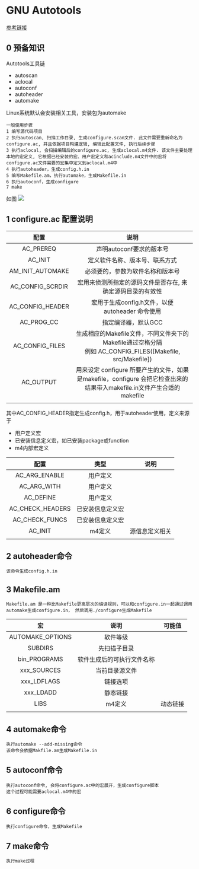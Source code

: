 # GNU Autotools

[参考链接](https://blog.csdn.net/zhengqijun_/article/details/70105077)

## 0 预备知识
Autotools工具链
- autoscan
- aclocal
- autoconf
- autoheader
- automake

Linux系统默认会安装相关工具，安装包为automake

    一般使用步骤
    1 编写源代码项目
    2 执行autoscan, 扫描工作目录, 生成configure.scan文件. 此文件需要重新命名为configure.ac, 并且依据项目构建逻辑, 编辑此配置文件, 执行后续步骤
    3 执行aclocal, 会扫描编辑后的configure.ac, 生成aclocal.m4文件. 该文件主要处理本地的宏定义, 它根据已经安装的宏、用户宏定义和acinclude.m4文件中的宏将configure.ac文件需要的宏集中定义到aclocal.m4中
    4 执行autoheader，生成config.h.in
    5 编写Makefile.am，执行automake，生成Makefile.in
    6 执行autoconf，生成configure
    7 make

如图
<image src="autotools.svg"></image>

## 1 configure.ac 配置说明

|配置|说明|
|:---:|:---:|
|AC_PREREQ|声明autoconf要求的版本号|
|AC_INIT|定义软件名称、版本号、联系方式|
|AM_INIT_AUTOMAKE|必须要的，参数为软件名称和版本号|
|AC_CONFIG_SCRDIR|宏用来侦测所指定的源码文件是否存在, 来确定源码目录的有效性|
|AC_CONFIG_HEADER|宏用于生成config.h文件，以便 autoheader 命令使用|
|AC_PROG_CC|指定编译器，默认GCC|
|AC_CONFIG_FILES|生成相应的Makefile文件，不同文件夹下的Makefile通过空格分隔 <br> 例如 AC_CONFIG_FILES([Makefile, src/Makefile]) |
|AC_OUTPUT|用来设定 configure 所要产生的文件，如果是makefile，configure 会把它检查出来的结果带入makefile.in文件产生合适的makefile|
|||

其中AC_CONFIG_HEADER指定生成config.h，用于autoheader使用，定义来源于
- 用户定义宏
- 已安装信息定义宏，如已安装package或function
- m4内部宏定义

|配置|类型|说明|
|:---:|:---:|:---:|
|AC_ARG_ENABLE|用户定义||
|AC_ARG_WITH|用户定义||
|AC_DEFINE|用户定义||
|AC_CHECK_HEADERS|已安装信息定义宏||
|AC_CHECK_FUNCS|已安装信息定义宏||
|AC_INIT|m4定义|源信息定义相关|
||||

## 2 autoheader命令
    该命令生成config.h.in

## 3 Makefile.am
    Makefile.am 是一种比Makefile更高层次的编译规则，可以和configure.in一起通过调用automake生成configure.in， 然后调用./configure生成Makefile

|宏|说明|可能值|
|:---:|:---:|:---:|
|AUTOMAKE_OPTIONS|软件等级||
|SUBDIRS|先扫描子目录||
|bin_PROGRAMS|软件生成后的可执行文件名称||
|xxx_SOURCES|当前目录源文件||
|xxx_LDFLAGS|链接选项||
|xxx_LDADD|静态链接||
|LIBS |m4定义|动态链接|
||||

## 4 automake命令
    执行automake --add-missing命令
    该命令会依据Makfile.am生成Makefile.in

## 5 autoconf命令
    执行autoconf命令, 会将configure.ac中的宏展开，生成configure脚本
    这个过程可能需要aclocal.m4中的宏

## 6 configure命令
    执行configure命令，生成Makefile

## 7 make命令
    执行make过程
